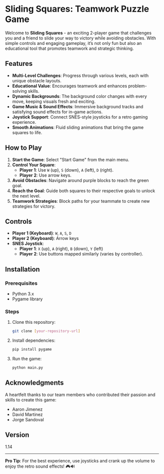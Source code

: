 # Sliding Squares: Teamwork Puzzle Game

Welcome to **Sliding Squares** - an exciting 2-player game that challenges you and a friend to slide your way to victory while avoiding obstacles. With simple controls and engaging gameplay, it’s not only fun but also an educational tool that promotes teamwork and strategic thinking.

## Features

- **Multi-Level Challenges**: Progress through various levels, each with unique obstacle layouts.
- **Educational Value**: Encourages teamwork and enhances problem-solving skills.
- **Dynamic Backgrounds**: The background color changes with every move, keeping visuals fresh and exciting.
- **Game Music & Sound Effects**: Immersive background tracks and satisfying sound effects for in-game actions.
- **Joystick Support**: Connect SNES-style joysticks for a retro gaming experience.
- **Smooth Animations**: Fluid sliding animations that bring the game squares to life.

## How to Play

1. **Start the Game**: Select "Start Game" from the main menu.
2. **Control Your Square**:
   - **Player 1**: Use `W` (up), `S` (down), `A` (left), `D` (right).
   - **Player 2**: Use arrow keys.
3. **Avoid Obstacles**: Navigate around purple blocks to reach the green goal.
4. **Reach the Goal**: Guide both squares to their respective goals to unlock the next level.
5. **Teamwork Strategies**: Block paths for your teammate to create new strategies for victory.

## Controls

- **Player 1 (Keyboard)**: `W`, `A`, `S`, `D`
- **Player 2 (Keyboard)**: Arrow keys
- **SNES Joystick**:
  - **Player 1**: `X` (up), `A` (right), `B` (down), `Y` (left)
  - **Player 2**: Use buttons mapped similarly (varies by controller).

## Installation

### Prerequisites
- Python 3.x
- Pygame library

### Steps
1. Clone this repository:
   ```bash
   git clone [your-repository-url]
   ```
2. Install dependencies:
   ```bash
   pip install pygame
   ```
3. Run the game:
   ```bash
   python main.py
   ```

## Acknowledgments

A heartfelt thanks to our team members who contributed their passion and skills to create this game:

- Aaron Jimenez
- David Martinez
- Jorge Sandoval

## Version
1.14

---

**Pro Tip**: For the best experience, use joysticks and crank up the volume to enjoy the retro sound effects! 🎮🔊